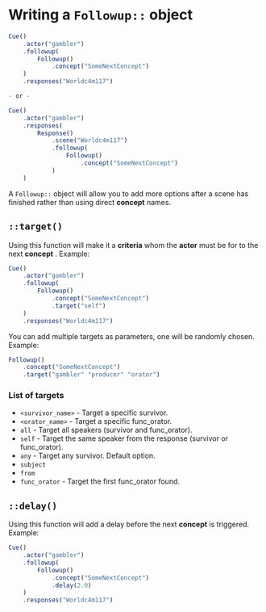 # Writing a `Followup::` object

```javascript
Cue()
    .actor("gambler")
    .followup(
        Followup()
            .concept("SomeNextConcept")
    )
    .responses("Worldc4m117")

- or -

Cue()
    .actor("gambler")
    .responses(
        Response()
            .scene("Worldc4m117")
            .followup(
                Followup()
                    .concept("SomeNextConcept")
            )
    )
```

A `Followup::` object will allow you to add more options after a scene has finished rather than using direct **concept** names.

## **`::target()`**

Using this function will make it a **criteria** whom the **actor** must be for to the next **concept** . Example:

```javascript
Cue()
    .actor("gambler")
    .followup(
        Followup()
            .concept("SomeNextConcept")
            .target("self")
    )
    .responses("Worldc4m117")
```

You can add multiple targets as parameters, one will be randomly chosen. Example:

```javascript
Followup()
    .concept("SomeNextConcept")
    .target("gambler" "producer" "orator")
```

### **List of targets**

* `<survivor_name>` - Target a specific survivor.
* `<orator_name>` - Target a specific func_orator.
* `all` - Target all speakers (survivor and func_orator).
* `self` - Target the same speaker from the response (survivor or func_orator).
* `any` - Target any survivor. Default option.
* `subject`
* `from`
* `func_orator` - Target the first func_orator found.

## **`::delay()`**

Using this function will add a delay before the next **concept** is triggered. Example:

```javascript
Cue()
    .actor("gambler")
    .followup(
        Followup()
            .concept("SomeNextConcept")
            .delay(2.0)
    )
    .responses("Worldc4m117")
```
